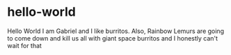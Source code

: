 # hello-world
Hello World
I am Gabriel and I like burritos. Also, Rainbow Lemurs are going to come down and kill us all with giant space burritos and I honestly can't wait for that 
